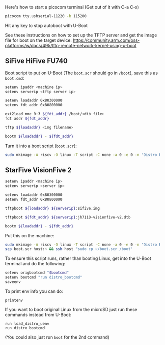 Here's how to start a picocom terminal (Get out of it with C-a C-x)

```bash
picocom tty.usbserial-11220 -b 115200
```

Hit any key to stop autoboot with U-Boot

See these instructions on how to set up the TFTP server and get the image file for boot on the target device: https://community.arm.com/oss-platforms/w/docs/495/tftp-remote-network-kernel-using-u-boot

## SiFive HiFive FU740

Boot script to put on U-Boot (The `boot.scr` should go in `/boot`), save this as `boot.cmd`:
```bash
setenv ipaddr <machine ip>
setenv serverip <tftp server ip>

setenv loadaddr 0x80300000
setenv fdt_addr 0x80800000

ext2load mmc 0:3 ${fdt_addr} /boot/<dtb file>
fdt addr ${fdt_addr}

tftp ${loadaddr} <img filename>

bootm ${loadaddr} - ${fdt_addr}
```

Turn it into a boot script (`boot.scr`):
```bash
sudo mkimage -A riscv -O linux -T script -C none -a 0 -e 0 -n "Distro Boot Script" -d boot.cmd boot.scr
```

## StarFive VisionFive 2

```bash
setenv ipaddr <machine ip>
setenv serverip <server ip>

setenv loadaddr 0x80300000
setenv fdt_addr 0x80800000

tftpboot ${loadaddr} ${serverip}:sifive.img

tftpboot ${fdt_addr} ${serverip}:jh7110-visionfive-v2.dtb

bootm ${loadaddr} - ${fdt_addr}
```

Put this on the machine:
```bash
sudo mkimage -A riscv -O linux -T script -C none -a 0 -e 0 -n "Distro Boot Script" -d boot.cmd boot.scr
scp boot.scr host:~ && ssh host "sudo cp ~/boot.scr /boot"
```

To ensure this script runs, rather than booting Linux, get into the U-Boot terminal and do the following:

```bash
setenv origbootcmd "$bootcmd"
setenv bootcmd "run distro_bootcmd"
saveenv
```

To print env info you can do:
```
printenv
```

If you want to boot original Linux from the microSD just run these commands instead from U-Boot:
```
run load_distro_uenv
run distro_bootcmd
```

(You could also just run `boot` for the 2nd command)
